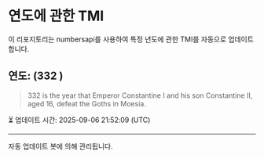
# 연도에 관한 TMI

이 리포지토리는 numbersapi를 사용하여 특정 년도에 관한 TMI를 자동으로 업데이트합니다.

## 연도: (332 )
> 332 is the year that Emperor Constantine I and his son Constantine II, aged 16, defeat the Goths in Moesia.

⏳ 업데이트 시간: 2025-09-06 21:52:09 (UTC)

---
자동 업데이트 봇에 의해 관리됩니다.
